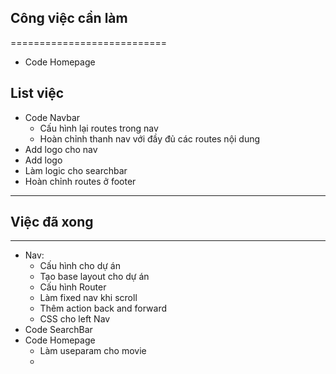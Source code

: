 ## Công việc cần làm

===========================

- Code Homepage

## List việc

- Code Navbar
  - Cấu hình lại routes trong nav
  - Hoàn chỉnh thanh nav với đầy đủ các routes nội dung
- Add logo cho nav
- Add logo
- Làm logic cho searchbar
- Hoàn chỉnh routes ở footer

---

## Việc đã xong

---

- Nav:
  - Cấu hình cho dự án
  - Tạo base layout cho dự án
  - Cấu hình Router
  - Làm fixed nav khi scroll
  - Thêm action back and forward
  - CSS cho left Nav
- Code SearchBar
- Code Homepage
  - Làm useparam cho movie
  -
